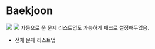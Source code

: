 # Baekjoon
<img src="https://img.shields.io/badge/python-3776AB?style=flat&logo=python&logoColor=white"> <img src="https://img.shields.io/badge/-JAVA-007396?style=flat&logo=OpenJDK&logoColor=white"> 
자동으로 푼 문제 리스트업도 가능하게 매크로 설정해두었음. 

- 전체 문제 리스트업 



